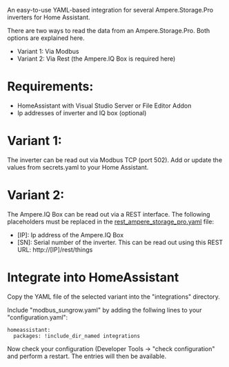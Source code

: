 An easy-to-use YAML-based integration for several Ampere.Storage.Pro inverters for Home Assistant.

There are two ways to read the data from an Ampere.Storage.Pro. Both options are explained here.
- Variant 1: Via Modbus
- Variant 2: Via Rest (the Ampere.IQ Box is required here)

# Requirements:
- HomeAssistant with Visual Studio Server or File Editor Addon
- Ip addresses of inverter and IQ box (optional)

# Variant 1:
The inverter can be read out via Modbus TCP (port 502).
Add or update the values from secrets.yaml to your Home Assistant.

# Variant 2:
The Ampere.IQ Box can be read out via a REST interface.
The following placeholders must be replaced in the [rest_ampere_storage_pro.yaml](rest_ampere_storage_pro.yaml) file:
- [IP]: Ip address of the Ampere.IQ Box
- [SN]: Serial number of the inverter. This can be read out using this REST URL: http://[IP]/rest/things

# Integrate into HomeAssistant
Copy the YAML file of the selected variant into the "integrations" directory.

Include "modbus_sungrow.yaml" by adding the follwing lines to your "configuration.yaml":

```
homeassistant:
  packages: !include_dir_named integrations
```

Now check your configuration (Developer Tools -> "check configuration" and perform a restart. The entries will then be available.